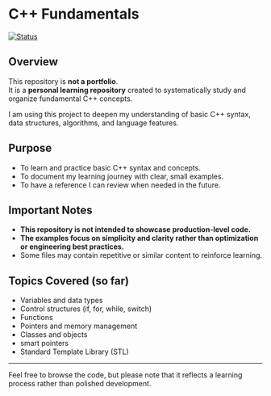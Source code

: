 # C++ Fundamentals

[![Status](https://img.shields.io/badge/status-learning--repository-blue?style=flat-square)]()

## Overview

This repository is **not a portfolio**.  
It is a **personal learning repository** created to systematically study and organize fundamental C++ concepts.

I am using this project to deepen my understanding of basic C++ syntax, data structures, algorithms, and language features.

## Purpose

- To learn and practice basic C++ syntax and concepts.
- To document my learning journey with clear, small examples.
- To have a reference I can review when needed in the future.

## Important Notes

- **This repository is not intended to showcase production-level code.**
- **The examples focus on simplicity and clarity rather than optimization or engineering best practices.**
- Some files may contain repetitive or similar content to reinforce learning.

## Topics Covered (so far)

- Variables and data types
- Control structures (if, for, while, switch)
- Functions
- Pointers and memory management
- Classes and objects
- smart pointers
- Standard Template Library (STL)

---

Feel free to browse the code, but please note that it reflects a learning process rather than polished development.
